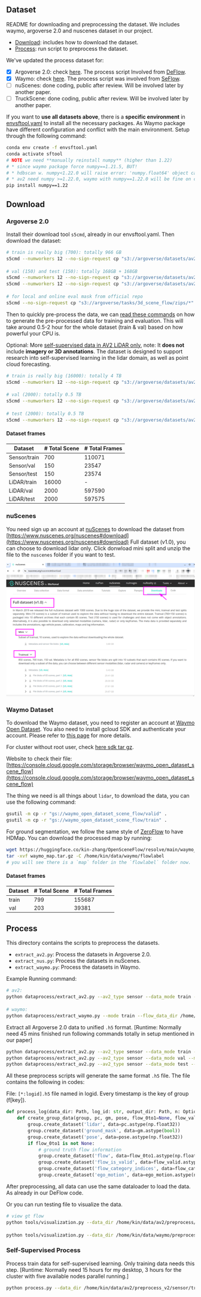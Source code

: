 Dataset
---

README for downloading and preprocessing the dataset. We includes waymo, argoverse 2.0 and nuscenes dataset in our project.

- [Download](#download): includes how to download the dataset.
- [Process](#process): run script to preprocess the dataset.

We've updated the process dataset for:

- [x] Argoverse 2.0: check [here](#argoverse-20). The process script Involved from [DeFlow](https://github.com/KTH-RPL/DeFlow).
- [x] Waymo: check [here](#waymo-dataset). The process script was involved from [SeFlow](https://github.com/KTH-RPL/SeFlow).
- [ ] nuScenes: done coding, public after review. Will be involved later by another paper.
- [ ] TruckScene: done coding, public after review. Will be involved later by another paper.

If you want to **use all datasets above**, there is a **specific environment** in [envsftool.yaml](../envsftool.yaml) to install all the necessary packages. As Waymo package have different configuration and conflict with the main environment. Setup through the following command:

```bash
conda env create -f envsftool.yaml
conda activate sftool
# NOTE we need **manually reinstall numpy** (higher than 1.22)
# * since waymo package force numpy==1.21.5, BUT!
# * hdbscan w. numpy<1.22.0 will raise error: 'numpy.float64' object cannot be interpreted as an integer
# * av2 need numpy >=1.22.0, waymo with numpy==1.22.0 will be fine on code running.
pip install numpy==1.22
```

## Download

### Argoverse 2.0

Install their download tool `s5cmd`, already in our envsftool.yaml. Then download the dataset:
```bash
# train is really big (700): totally 966 GB
s5cmd --numworkers 12 --no-sign-request cp "s3://argoverse/datasets/av2/sensor/train/*" av2/sensor/train 

# val (150) and test (150): totally 168GB + 168GB
s5cmd --numworkers 12 --no-sign-request cp "s3://argoverse/datasets/av2/sensor/val/*" av2/sensor/val
s5cmd --numworkers 12 --no-sign-request cp "s3://argoverse/datasets/av2/sensor/test/*" av2/sensor/test

# for local and online eval mask from official repo
s5cmd --no-sign-request cp "s3://argoverse/tasks/3d_scene_flow/zips/*" .
```

Then to quickly pre-process the data, we can [read these commands](#process) on how to generate the pre-processed data for training and evaluation. This will take around 0.5-2 hour for the whole dataset (train & val) based on how powerful your CPU is.

Optional: More [self-supervised data in AV2 LiDAR only](https://www.argoverse.org/av2.html#lidar-link), note: It **does not** include **imagery or 3D annotations**. The dataset is designed to support research into self-supervised learning in the lidar domain, as well as point cloud forecasting. 
```bash
# train is really big (16000): totally 4 TB
s5cmd --numworkers 12 --no-sign-request cp "s3://argoverse/datasets/av2/lidar/train/*" av2/lidar/train

# val (2000): totally 0.5 TB
s5cmd --numworkers 12 --no-sign-request cp "s3://argoverse/datasets/av2/lidar/val/*" av2/lidar/val

# test (2000): totally 0.5 TB
s5cmd --numworkers 12 --no-sign-request cp "s3://argoverse/datasets/av2/lidar/test/*" av2/lidar/test
``` 

#### Dataset frames

<!-- Note that some frames in LiDAR don't have any point cloud.... we didn't remove them in the total num. -->

| Dataset      | # Total Scene | # Total Frames |
| ------------ | ------------- | -------------- |
| Sensor/train | 700           | 110071         |
| Sensor/val   | 150           | 23547          |
| Sensor/test  | 150           | 23574          |
| LiDAR/train  | 16000         | -              |
| LiDAR/val    | 2000          | 597590         |
| LiDAR/test   | 2000          | 597575         |

### nuScenes

You need sign up an account at [nuScenes](https://www.nuscenes.org/) to download the dataset from [https://www.nuscenes.org/nuscenes#download](https://www.nuscenes.org/nuscenes#download) Full dataset (v1.0), you can choose to download lidar only. Click donwload mini split and unzip the file to the `nuscenes` folder if you want to test.

![](../assets/docs/nuscenes.png)


### Waymo Dataset

To download the Waymo dataset, you need to register an account at [Waymo Open Dataset](https://waymo.com/open/). You also need to install gcloud SDK and authenticate your account. Please refer to [this page](https://cloud.google.com/sdk/docs/install) for more details. 

For cluster without root user, check [here sdk tar gz](https://cloud.google.com/sdk/docs/downloads-versioned-archives).

Website to check their file: [https://console.cloud.google.com/storage/browser/waymo_open_dataset_scene_flow](https://console.cloud.google.com/storage/browser/waymo_open_dataset_scene_flow)

The thing we need is all things about `lidar`, to download the data, you can use the following command:

```bash
gsutil -m cp -r "gs://waymo_open_dataset_scene_flow/valid" .
gsutil -m cp -r "gs://waymo_open_dataset_scene_flow/train" .
```

For ground segmentation, we follow the same style of [ZeroFlow](https://github.com/kylevedder/zeroflow/blob/master/data_prep_scripts/waymo/extract_flow_and_remove_ground.py) to have HDMap. You can download the processed map by running:

```bash
wget https://huggingface.co/kin-zhang/OpenSceneFlow/resolve/main/waymo_map.tar.gz
tar -xvf waymo_map.tar.gz -C /home/kin/data/waymo/flowlabel
# you will see there is a `map` folder in the `flowlabel` folder now.
```

<!-- Another way to have ground mask is to use [linefit](https://github.com/Kin-Zhang/linefit) to generate the ground mask without effort. -->

#### Dataset frames

| Dataset | # Total Scene | # Total Frames |
| ------- | ------------- | -------------- |
| train   | 799           | 155687         |
| val     | 203           | 39381          |

## Process
This directory contains the scripts to preprocess the datasets. 

- `extract_av2.py`: Process the datasets in Argoverse 2.0.
- `extract_nus.py`: Process the datasets in nuScenes.
- `extract_waymo.py`: Process the datasets in Waymo.

Example Running command:
```bash
# av2:
python dataprocess/extract_av2.py --av2_type sensor --data_mode train --argo_dir /home/kin/data/av2 --output_dir /home/kin/data/av2/preprocess

# waymo:
python dataprocess/extract_waymo.py --mode train --flow_data_dir /home/kin/data/waymo/flowlabel --map_dir /home/kin/data/waymo/flowlabel/map --output_dir /home/kin/data/waymo/preprocess  --nproc 48
```


Extract all Argoverse 2.0 data to unified `.h5` format.
[Runtime: Normally need 45 mins finished run following commands totally in setup mentioned in our paper]
```bash
python dataprocess/extract_av2.py --av2_type sensor --data_mode train --argo_dir /home/kin/data/av2 --output_dir /home/kin/data/av2/preprocess_v2
python dataprocess/extract_av2.py --av2_type sensor --data_mode val --mask_dir /home/kin/data/av2/3d_scene_flow
python dataprocess/extract_av2.py --av2_type sensor --data_mode test --mask_dir /home/kin/data/av2/3d_scene_flow
```

All these preprocess scripts will generate the same format `.h5` file. The file contains the following in codes:

File: `[*:logid].h5` file named in logid. Every timestamp is the key of group (f[key]).

```python
def process_log(data_dir: Path, log_id: str, output_dir: Path, n: Optional[int] = None) :
    def create_group_data(group, pc, gm, pose, flow_0to1=None, flow_valid=None, flow_category=None, ego_motion=None):
        group.create_dataset('lidar', data=pc.astype(np.float32))
        group.create_dataset('ground_mask', data=gm.astype(bool))
        group.create_dataset('pose', data=pose.astype(np.float32))
        if flow_0to1 is not None:
            # ground truth flow information
            group.create_dataset('flow', data=flow_0to1.astype(np.float32))
            group.create_dataset('flow_is_valid', data=flow_valid.astype(bool))
            group.create_dataset('flow_category_indices', data=flow_category.astype(np.uint8))
            group.create_dataset('ego_motion', data=ego_motion.astype(np.float32))
```

After preprocessing, all data can use the same dataloader to load the data. As already in our DeFlow code.

Or you can run testing file to visualize the data. 

```bash
# view gt flow
python tools/visualization.py --data_dir /home/kin/data/av2/preprocess/sensor/mini --res_name flow

python tools/visualization.py --data_dir /home/kin/data/waymo/preprocess/val --res_name flow
```

### Self-Supervised Process

Process train data for self-supervised learning. Only training data needs this step. 
[Runtime: Normally need 15 hours for my desktop, 3 hours for the cluster with five available nodes parallel running.]

```bash
python process.py --data_dir /home/kin/data/av2/preprocess_v2/sensor/train --scene_range 0,701
```
